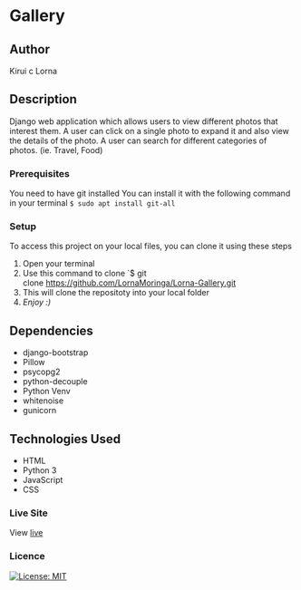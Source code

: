 # Gallery
## Author
Kirui c Lorna
## Description
Django web application which allows users to view different photos that interest them. A user can click on a single photo to expand it and also view the details of the photo. A user can search for different categories of photos. (ie. Travel, Food)

### Prerequisites
You need to have git installed
You can install it with the following command in your terminal
`$ sudo apt install git-all`
### Setup
To access this project on your local files, you can clone it using these steps
1. Open your terminal
1. Use this command to clone `$ git clone https://github.com/LornaMoringa/Lorna-Gallery.git
1. This will clone the repositoty into your local folder
1. _Enjoy :)_
## Dependencies
* django-bootstrap
* Pillow
* psycopg2
* python-decouple
* Python Venv
* whitenoise
* gunicorn
## Technologies Used
* HTML
* Python 3
* JavaScript
* CSS
### Live Site
View [live]()
### Licence
[![License: MIT](https://img.shields.io/badge/License-MIT-yellow.svg)](/LICENSE)
